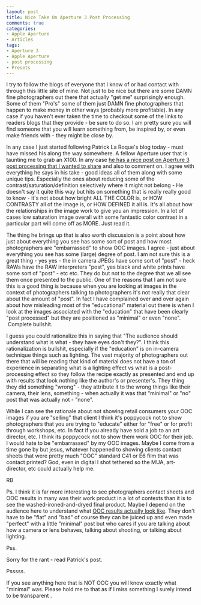 ```yaml
---
layout: post
title: Nice Take On Aperture 3 Post Processing
comments: true
categories:
- Apple Aperture
- Articles
tags:
- Aperture 3
- Apple Aperture
- post processing
- Presets
---
```

I try to follow the blogs of everyone that I know of or had contact with through this little site of mine. Not just to be nice but there are some DAMN fine photographers out there that actually "get me" surprisingly enough. Some of them "Pro's" some of them just DAMN fine photographers that happen to make money in other ways (probably more profitable). In any case if you haven't ever taken the time to checkout some of the links to readers blogs that they provide - be sure to do so. I am pretty sure you will find someone that you will learn something from, be inspired by, or even make friends with - they might be close by.

In any case I just started following Patrick La Roque's blog today - must have missed his along the way somewhere. A fellow Aperture user that is taunting me to grab an X100. In any case <a href="http://www.laroquephoto.com/blog/2011/07/14/dissecting-the-look-post-processing-in-aperture-3/">he has a nice post on Aperture 3 post processing that I wanted to share</a> and also to comment on. I agree with everything he says in his take - good ideas all of them along with some unique tips. Especially the ones about reducing some of the contrast/saturation/definition selectively where it might not belong - He doesn't say it quite this way but hits on something that is really really good to know - it's not about how bright ALL THE COLOR is, or HOW CONTRASTY all of the image is, or HOW DEFINED it all is. It's all about how the relationships in the image work to give you an impression. In a lot of cases low saturation image overall with some fantastic color contrast in a particular part will come off as MORE. Just read it.

The thing he brings up that is also worth discussion is a point about how just about everything you see has some sort of post and how most photographers are "embarrassed" to show OOC images. I agree - just about everything you see has some (large) degree of post. I am not sure this is a great thing - yes yes - the in camera JPEGs have some sort of "post" - heck RAWs have the RAW interpreters "post", yes black and white prints have some sort of "post" - etc etc. They do but not to the degree that we all see them once presented to the public. One of the reasons that I am not sure this is a good thing is because when you are looking at images in the context of photographers talking to photographers it's not really that clear about the amount of "post". In fact I have complained over and over again about how misleading most of the "educational" material out there is when I look at the images associated with the "education" that have been clearly "post processed" but they are positioned as "minimal" or even "none".  Complete bullshit.

I guess you could rationalize this in saying that "The audience should understand what is what - they have eyes don't they?". I think this rationalization is bullshit, especially if the "education" is on in-camera technique things such as lighting. The vast majority of photographers out there that will be reading that kind of material does not have a ton of experience in separating what is a lighting effect vs what is a post-processing effect so they follow the recipe exactly as presented and end up with results that look nothing like the author's or presenter's. They thing they did something "wrong" - they attribute it to the wrong things like their camera, their lens, something - when actually it was that "minimal" or "no" post that was actually not - "none".

While I can see the rationale about not showing retail consumers your OOC images if you are "selling" that client I think it's poppycock not to show photographers that you are trying to "educate" either for "free" or for profit through workshops, etc. In fact if you already have sold a job to an art director, etc. I think its poppycock not to show them work OOC for their job. I would hate to be "embarrassed" by my OOC images. Maybe I come from a time gone by but jesus, whatever happened to showing clients contact sheets that were pretty much "OOC" standard C41 or E6 film that was contact printed? God, even in digital I shot tethered so the MUA, art-director, etc could actually help me.

RB

Ps. I think it is far more interesting to see photographers contact sheets and OOC results in many was their work product in a lot of contexts than it is to see the washed-ironed-and-dryed final product. Maybe I depend on the audience here to understand what <a href="http://photo.rwboyer.com/2010/02/17/beater-camera-follow-up-nikon-d2h-the-beast/">OOC results actually look like</a>. They don't have to be "flat" and "bad" of course they can be juiced up and even made "perfect" with a little "minimal" post but who cares if you are talking about how a camera or lens behaves, talking about shooting, or talking about lighting.

Pss.

Sorry for the rant - read Patrick's post.

Psssss.

If you see anything here that is NOT OOC you will know exactly what "minimal" was. Please hold me to that as if I miss something I surely intend to be transparent .